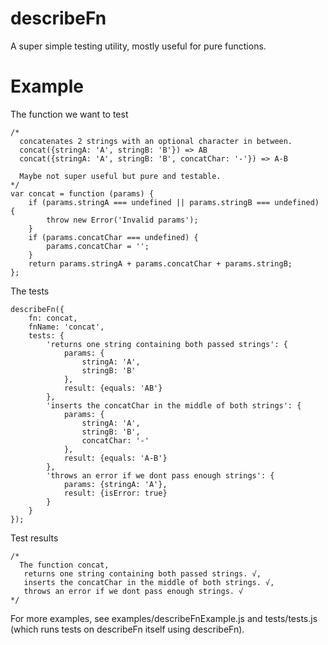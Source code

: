 # describeFn
A super simple testing utility, mostly useful for pure functions.


# Example

The function we want to test

    /*
      concatenates 2 strings with an optional character in between.
      concat({stringA: 'A', stringB: 'B'}) => AB
      concat({stringA: 'A', stringB: 'B', concatChar: '-'}) => A-B
      
      Maybe not super useful but pure and testable.
    */
    var concat = function (params) {
        if (params.stringA === undefined || params.stringB === undefined) {
            throw new Error('Invalid params');
        }
        if (params.concatChar === undefined) {
            params.concatChar = '';
        }
        return params.stringA + params.concatChar + params.stringB;
    };

The tests

    describeFn({
        fn: concat,
        fnName: 'concat',
        tests: {
            'returns one string containing both passed strings': {
                params: {
                    stringA: 'A',
                    stringB: 'B'
                },
                result: {equals: 'AB'}
            },
            'inserts the concatChar in the middle of both strings': {
                params: {
                    stringA: 'A',
                    stringB: 'B',
                    concatChar: '-'
                },
                result: {equals: 'A-B'}
            },
            'throws an error if we dont pass enough strings': {
                params: {stringA: 'A'},
                result: {isError: true}
            }
        }
    });
    
Test results
    
    /*
      The function concat,
       returns one string containing both passed strings. √,
       inserts the concatChar in the middle of both strings. √,
       throws an error if we dont pass enough strings. √
    */
    
    
 For more examples, see examples/describeFnExample.js and tests/tests.js (which runs tests on describeFn itself using describeFn).
